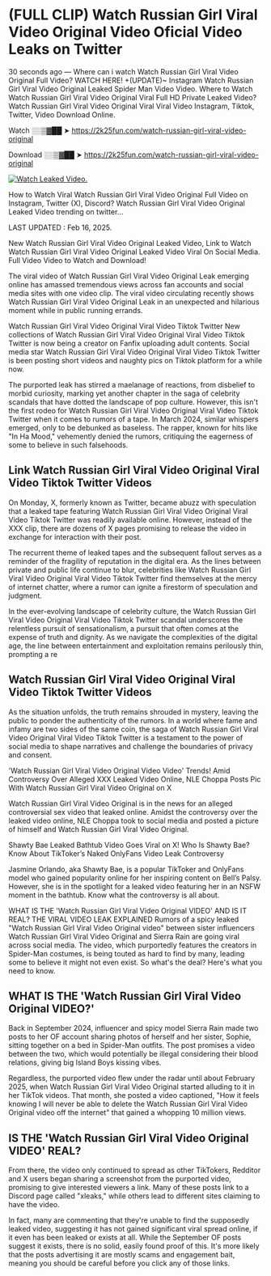 # (FULL CLIP) Watch Russian Girl Viral Video Original Video Oficial Video Leaks on Twitter

30 seconds ago — Where can i watch Watch Russian Girl Viral Video Original Full Video? WATCH HERE! +(UPDATE)~ Instagram Watch Russian Girl Viral Video Original Leaked Spider Man Video Video. Where to Watch Watch Russian Girl Viral Video Original Viral Full HD Private Leaked Video? Watch Russian Girl Viral Video Original Viral Viral Video Instagram, Tiktok, Twitter, Video Download Online.

Watch ░░▒▓██ ➤ https://2k25fun.com/watch-russian-girl-viral-video-original

Download ░░▒▓██ ➤ https://2k25fun.com/watch-russian-girl-viral-video-original

[![Watch Leaked Video.](https://miro.medium.com/v2/resize:fit:828/format:webp/1*cilzJN44JGOrTw9NJCrNHA.gif "Watch Leaked Video")](https://2k25fun.com/watch-russian-girl-viral-video-original)

How to Watch Viral Watch Russian Girl Viral Video Original Full Video on Instagram, Twitter (X), Discord? Watch Russian Girl Viral Video Original Leaked Video trending on twitter...

LAST UPDATED : Feb 16, 2025.

New Watch Russian Girl Viral Video Original Leaked Video, Link to Watch Watch Russian Girl Viral Video Original Leaked Video Viral On Social Media. Full Video Video to Watch and Download!

The viral video of Watch Russian Girl Viral Video Original Leak emerging online has amassed tremendous views across fan accounts and social media sites with one video clip. The viral video circulating recently shows Watch Russian Girl Viral Video Original Leak in an unexpected and hilarious moment while in public running errands.

Watch Russian Girl Viral Video Original Viral Video Tiktok Twitter New collections of Watch Russian Girl Viral Video Original Viral Video Tiktok Twitter is now being a creator on Fanfix uploading adult contents. Social media star Watch Russian Girl Viral Video Original Viral Video Tiktok Twitter is been posting short videos and naughty pics on Tiktok platform for a while now.

The purported leak has stirred a maelanage of reactions, from disbelief to morbid curiosity, marking yet another chapter in the saga of celebrity scandals that have dotted the landscape of pop culture. However, this isn't the first rodeo for Watch Russian Girl Viral Video Original Viral Video Tiktok Twitter when it comes to rumors of a tape. In March 2024, similar whispers emerged, only to be debunked as baseless. The rapper, known for hits like "In Ha Mood," vehemently denied the rumors, critiquing the eagerness of some to believe in such falsehoods.

## Link Watch Russian Girl Viral Video Original Viral Video Tiktok Twitter Videos

On Monday, X, formerly known as Twitter, became abuzz with speculation that a leaked tape featuring Watch Russian Girl Viral Video Original Viral Video Tiktok Twitter was readily available online. However, instead of the XXX clip, there are dozens of X pages promising to release the video in exchange for interaction with their post.

The recurrent theme of leaked tapes and the subsequent fallout serves as a reminder of the fragility of reputation in the digital era. As the lines between private and public life continue to blur, celebrities like Watch Russian Girl Viral Video Original Viral Video Tiktok Twitter find themselves at the mercy of internet chatter, where a rumor can ignite a firestorm of speculation and judgment.

In the ever-evolving landscape of celebrity culture, the Watch Russian Girl Viral Video Original Viral Video Tiktok Twitter scandal underscores the relentless pursuit of sensationalism, a pursuit that often comes at the expense of truth and dignity. As we navigate the complexities of the digital age, the line between entertainment and exploitation remains perilously thin, prompting a re

##  Watch Russian Girl Viral Video Original Viral Video Tiktok Twitter Videos

As the situation unfolds, the truth remains shrouded in mystery, leaving the public to ponder the authenticity of the rumors. In a world where fame and infamy are two sides of the same coin, the saga of Watch Russian Girl Viral Video Original Viral Video Tiktok Twitter is a testament to the power of social media to shape narratives and challenge the boundaries of privacy and consent.

'Watch Russian Girl Viral Video Original Video Video' Trends! Amid Controversy Over Alleged XXX Leaked Video Online, NLE Choppa Posts Pic With Watch Russian Girl Viral Video Original on X

Watch Russian Girl Viral Video Original is in the news for an alleged controversial sex video that leaked online. Amidst the controversy over the leaked video online, NLE Choppa took to social media and posted a picture of himself and Watch Russian Girl Viral Video Original.

Shawty Bae Leaked Bathtub Video Goes Viral on X! Who Is Shawty Bae? Know About TikToker’s Naked OnlyFans Video Leak Controversy

Jasmine Orlando, aka Shawty Bae, is a popular TikToker and OnlyFans model who gained popularity online for her inspiring content on Bell’s Palsy. However, she is in the spotlight for a leaked video featuring her in an NSFW moment in the bathtub. Know what the controversy is all about.

WHAT IS THE 'Watch Russian Girl Viral Video Original VIDEO' AND IS IT REAL? THE VIRAL VIDEO LEAK EXPLAINED Rumors of a spicy leaked "Watch Russian Girl Viral Video Original video" between sister influencers Watch Russian Girl Viral Video Original and Sierra Rain are going viral across social media. The video, which purportedly features the creators in Spider-Man costumes, is being touted as hard to find by many, leading some to believe it might not even exist. So what's the deal? Here's what you need to know.

## WHAT IS THE 'Watch Russian Girl Viral Video Original VIDEO?'

Back in September 2024, influencer and spicy model Sierra Rain made two posts to her OF account sharing photos of herself and her sister, Sophie, sitting together on a bed in Spider-Man outfits. The post promises a video between the two, which would potentially be illegal considering their blood relations, giving big Island Boys kissing vibes.

Regardless, the purported video flew under the radar until about February 2025, when Watch Russian Girl Viral Video Original started alluding to it in her TikTok videos. That month, she posted a video captioned, "How it feels knowing I will never be able to delete the Watch Russian Girl Viral Video Original video off the internet" that gained a whopping 10 million views.

## IS THE 'Watch Russian Girl Viral Video Original VIDEO' REAL?

From there, the video only continued to spread as other TikTokers, Redditor and X users began sharing a screenshot from the purported video, promising to give interested viewers a link. Many of these posts link to a Discord page called "xleaks," while others lead to different sites claiming to have the video.

In fact, many are commenting that they're unable to find the supposedly leaked video, suggesting it has not gained significant viral spread online, if it even has been leaked or exists at all. While the September OF posts suggest it exists, there is no solid, easily found proof of this. It's more likely that the posts advertising it are mostly scams and engagement bait, meaning you should be careful before you click any of those links.